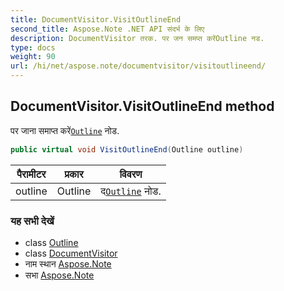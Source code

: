 ```yaml
---
title: DocumentVisitor.VisitOutlineEnd
second_title: Aspose.Note .NET API संदर्भ के लिए
description: DocumentVisitor तरक. पर जन समप्त करेंOutline नड.
type: docs
weight: 90
url: /hi/net/aspose.note/documentvisitor/visitoutlineend/
---
```

## DocumentVisitor.VisitOutlineEnd method

पर जाना समाप्त करें[`Outline`](../../outline/) नोड.

```csharp
public virtual void VisitOutlineEnd(Outline outline)
```

| पैरामीटर | प्रकार | विवरण |
| --- | --- | --- |
| outline | Outline | द[`Outline`](../../outline/) नोड. |

### यह सभी देखें

* class [Outline](../../outline/)
* class [DocumentVisitor](../)
* नाम स्थान [Aspose.Note](../../documentvisitor/)
* सभा [Aspose.Note](../../../)


